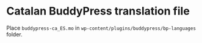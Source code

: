 # Catalan BuddyPress translation file
Place `buddypress-ca_ES.mo` in `wp-content/plugins/buddypress/bp-languages` folder.
